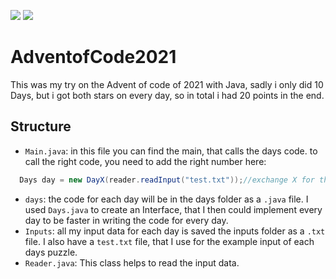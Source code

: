 ![](https://img.shields.io/badge/stars%20⭐-20-yellow)
![](https://img.shields.io/badge/days%20completed-10-blue)

# AdventofCode2021

This was my try on the Advent of code of 2021 with Java, sadly i only did 10 Days, but i got both stars on every day, so in total i had 20 points in the end.

## Structure
- `Main.java`: in this file you can find the main, that calls the days code. to call the right code, you need to add the right number here:
```java
  Days day = new DayX(reader.readInput("test.txt"));//exchange X for the number of the day
```
- `days`: the code for each day will be in the days folder as a `.java` file. I used `Days.java` to create an Interface, that I then could implement every day to be faster in writing the code for every day.
- `Inputs`: all my input data for each day is saved the inputs folder as a `.txt` file. I also have a `test.txt` file, that I use for the example input of each days puzzle.
- `Reader.java`: This class helps to read the input data.
